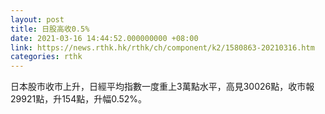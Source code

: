 ```yaml
---
layout: post
title: 日股高收0.5%
date: 2021-03-16 14:44:52.000000000 +08:00
link: https://news.rthk.hk/rthk/ch/component/k2/1580863-20210316.htm
categories: rthk
---
```


日本股市收市上升，日經平均指數一度重上3萬點水平，高見30026點，收市報29921點，升154點，升幅0.52%。
